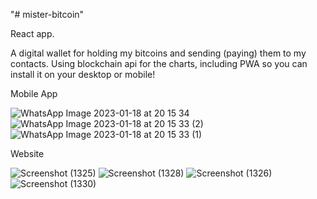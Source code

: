 "# mister-bitcoin" 

React app.

A digital wallet for holding my bitcoins and sending (paying) them to my contacts.
Using blockchain api for the charts, including PWA so you can install it on your desktop or mobile!

Mobile App


![WhatsApp Image 2023-01-18 at 20 15 34](https://user-images.githubusercontent.com/64427190/213262165-fe53e320-951b-438b-bcb3-059961064f8c.jpeg)
![WhatsApp Image 2023-01-18 at 20 15 33 (2)](https://user-images.githubusercontent.com/64427190/213262179-e0212c6a-6266-4cfa-a2a3-c17a4b1d4ceb.jpeg)
![WhatsApp Image 2023-01-18 at 20 15 33 (1)](https://user-images.githubusercontent.com/64427190/213262189-a1e5fb1b-bf09-4d3c-8791-1be6b9ef5a91.jpeg)

Website


![Screenshot (1325)](https://user-images.githubusercontent.com/64427190/213262459-1ec973c8-a7a5-4b0b-a762-77fe80ce73e1.png)
![Screenshot (1328)](https://user-images.githubusercontent.com/64427190/213262574-06be0311-8adc-4fd6-aa29-69b4d800d8af.png)
![Screenshot (1326)](https://user-images.githubusercontent.com/64427190/213262694-2ad74fc3-8642-48ec-af94-78f43964075a.png)
![Screenshot (1330)](https://user-images.githubusercontent.com/64427190/213262936-f1cb5e67-ffe6-4725-babc-9f494f524485.png)
